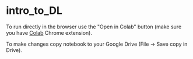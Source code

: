 # intro_to_DL

To run directly in the browser use the "Open in Colab" button (make sure you have [Colab](https://chrome.google.com/webstore/detail/open-in-colab/iogfkhleblhcpcekbiedikdehleodpjo) Chrome extension). 

To make changes copy notebook to your Google Drive (File -> Save copy in Drive).
